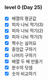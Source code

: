 ### level 0 (Day 25)

- [X] 배열의 평균값
- [X] 피자 나눠 먹기(3)
- [X] 피자 나눠 먹기(2)
- [X] 피자 나눠 먹기(1)
- [X] 짝수는 싫어요
- [X] 중앙값 구하기
- [X] 나머지 구하기
- [X] 배열 두 배 만들기
- [X] 분수의 덧셈
- [X] 숫자 비교하기
